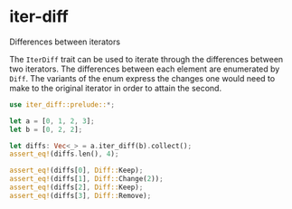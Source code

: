 # iter-diff

Differences between iterators

The `IterDiff` trait can be used to iterate through the differences between
two iterators. The differences between each element are enumerated by `Diff`.
The variants of the enum express the changes one would need to make to the
original iterator in order to attain the second.

```rust
use iter_diff::prelude::*;

let a = [0, 1, 2, 3];
let b = [0, 2, 2];

let diffs: Vec<_> = a.iter_diff(b).collect();
assert_eq!(diffs.len(), 4);

assert_eq!(diffs[0], Diff::Keep);
assert_eq!(diffs[1], Diff::Change(2));
assert_eq!(diffs[2], Diff::Keep);
assert_eq!(diffs[3], Diff::Remove);
```
